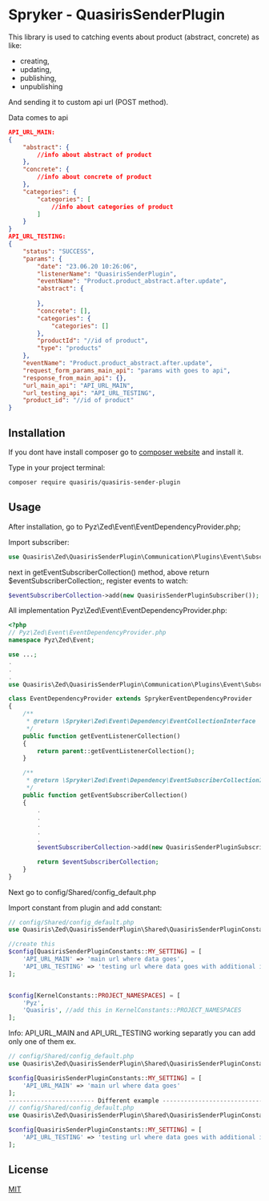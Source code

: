 # Spryker - QuasirisSenderPlugin

This library is used to catching events about product (abstract, concrete) as like:
- creating, 
- updating, 
- publishing, 
- unpublishing

And sending it to custom api url (POST method).

Data comes to api 

```json
API_URL_MAIN:
{
    "abstract": {
        //info about abstract of product
    },
    "concrete": {
        //info about concrete of product
    },
    "categories": {
        "categories": [
            //info about categories of product
        ]
    }
}
API_URL_TESTING:
{
    "status": "SUCCESS",
    "params": {
        "date": "23.06.20 10:26:06",
        "listenerName": "QuasirisSenderPlugin",
        "eventName": "Product.product_abstract.after.update",
        "abstract": {
            
        },
        "concrete": [],
        "categories": {
            "categories": []
        },
        "productId": "//id of product",
        "type": "products"
    },
    "eventName": "Product.product_abstract.after.update",
    "request_form_params_main_api": "params with goes to api",
    "response_from_main_api": {},
    "url_main_api": "API_URL_MAIN",
    "url_testing_api": "API_URL_TESTING",
    "product_id": "//id of product"
}

```

## Installation

If you dont have install composer go to [composer website](https://getcomposer.org/download/) and install it.

Type in your project terminal:

```bash
composer require quasiris/quasiris-sender-plugin
```

## Usage

After installation, go to Pyz\Zed\Event\EventDependencyProvider.php;

Import subscriber:

```php
use Quasiris\Zed\QuasirisSenderPlugin\Communication\Plugins\Event\Subscriber\QuasirisSenderPluginSubscriber;

```

next in getEventSubscriberCollection() method, above return $eventSubscriberCollection;, register events to watch:

```php
$eventSubscriberCollection->add(new QuasirisSenderPluginSubscriber());

```

All implementation Pyz\Zed\Event\EventDependencyProvider.php:

```php
<?php
// Pyz\Zed\Event\EventDependencyProvider.php
namespace Pyz\Zed\Event;

use ...;
.
.
.
use Quasiris\Zed\QuasirisSenderPlugin\Communication\Plugins\Event\Subscriber\QuasirisSenderPluginSubscriber;

class EventDependencyProvider extends SprykerEventDependencyProvider
{
    /**
     * @return \Spryker\Zed\Event\Dependency\EventCollectionInterface
     */
    public function getEventListenerCollection()
    {
        return parent::getEventListenerCollection();
    }

    /**
     * @return \Spryker\Zed\Event\Dependency\EventSubscriberCollectionInterface
     */
    public function getEventSubscriberCollection()
    {
        .
        .
        .
        .
        .
        $eventSubscriberCollection->add(new QuasirisSenderPluginSubscriber());

        return $eventSubscriberCollection;
    }
}

```

Next go to config/Shared/config_default.php

Import constant from plugin and add constant:

```php
// config/Shared/config_default.php
use Quasiris\Zed\QuasirisSenderPlugin\Shared\QuasirisSenderPluginConstants;

//create this
$config[QuasirisSenderPluginConstants::MY_SETTING] = [
    'API_URL_MAIN' => 'main url where data goes',
    'API_URL_TESTING' => 'testing url where data goes with additional informations'
];


$config[KernelConstants::PROJECT_NAMESPACES] = [
    'Pyz',
    'Quasiris', //add this in KernelConstants::PROJECT_NAMESPACES
];
```

Info: 
API_URL_MAIN and API_URL_TESTING working separatly you can add only one of them  ex.
```php
// config/Shared/config_default.php
use Quasiris\Zed\QuasirisSenderPlugin\Shared\QuasirisSenderPluginConstants;

$config[QuasirisSenderPluginConstants::MY_SETTING] = [
    'API_URL_MAIN' => 'main url where data goes'
];
------------------------ Different example ------------------------------
// config/Shared/config_default.php
use Quasiris\Zed\QuasirisSenderPlugin\Shared\QuasirisSenderPluginConstants;

$config[QuasirisSenderPluginConstants::MY_SETTING] = [
    'API_URL_TESTING' => 'testing url where data goes with additional informations'
];


```

## License
[MIT](https://choosealicense.com/licenses/mit/)